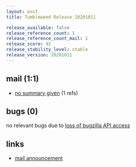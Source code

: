 ```yaml
---
layout: post
title: Tumbleweed Release 20201011

release_available: false
release_reference_count: 1
release_reference_count_mail: 1
release_score: 92
release_stability_level: stable
release_version: 20201011
---
```


## mail (1:1)

- [no summary given](https://github.com/boombatower/tumbleweed-review/issues/10) (1 refs)

## bugs (0)

<!--more-->

no relevant bugs due to [loss of bugzilla API access](https://bugzilla.opensuse.org/show_bug.cgi?id=1157722)



## links

- [mail announcement](https://github.com/boombatower/tumbleweed-review/issues/10)
